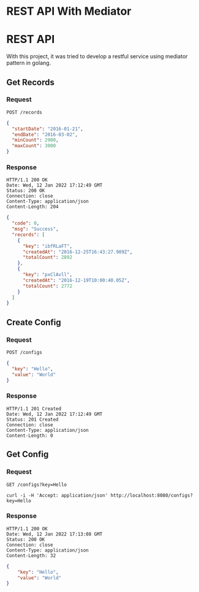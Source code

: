 # REST API With Mediator

# REST API

With this project, it was tried to develop a restful service using mediator pattern in golang.

## Get Records

### Request

`POST /records`

```json
{
  "startDate": "2016-01-21",
  "endDate": "2016-03-02",
  "minCount": 2900,
  "maxCount": 3000
}
```

### Response

```
HTTP/1.1 200 OK
Date: Wed, 12 Jan 2022 17:12:49 GMT
Status: 200 OK
Connection: close
Content-Type: application/json
Content-Length: 204
```

```json
{
  "code": 0,
  "msg": "Success",
  "records": [
    {
      "key": "ibfRLaFT",
      "createdAt": "2016-12-25T16:43:27.909Z",
      "totalCount": 2892
    },
    {
      "key": "pxClAvll",
      "createdAt": "2016-12-19T10:00:40.05Z",
      "totalCount": 2772
    }
  ]
}
```

## Create Config

### Request

`POST /configs`

```json
{
  "key": "Hello",
  "value": "World"
}
```
### Response
```
HTTP/1.1 201 Created
Date: Wed, 12 Jan 2022 17:12:49 GMT
Status: 201 Created
Connection: close
Content-Type: application/json
Content-Length: 0
```

## Get Config

### Request

`GET /configs?key=Hello`

    curl -i -H 'Accept: application/json' http://localhost:8080/configs?key=Hello

### Response
```
HTTP/1.1 200 OK
Date: Wed, 12 Jan 2022 17:13:08 GMT
Status: 200 OK
Connection: close
Content-Type: application/json
Content-Length: 32
```

```json
{
    "key": "Hello",
    "value": "World"
}
```
